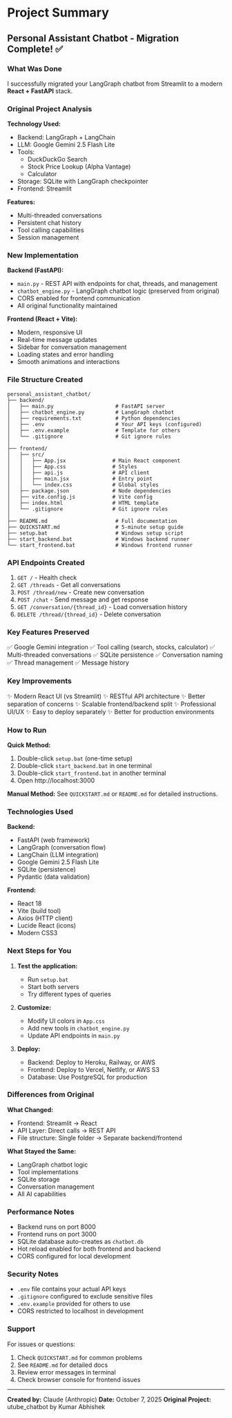 # Project Summary

## Personal Assistant Chatbot - Migration Complete! ✅

### What Was Done

I successfully migrated your LangGraph chatbot from Streamlit to a modern **React + FastAPI** stack.

### Original Project Analysis

**Technology Used:**
- Backend: LangGraph + LangChain
- LLM: Google Gemini 2.5 Flash Lite
- Tools: 
  - DuckDuckGo Search
  - Stock Price Lookup (Alpha Vantage)
  - Calculator
- Storage: SQLite with LangGraph checkpointer
- Frontend: Streamlit

**Features:**
- Multi-threaded conversations
- Persistent chat history
- Tool calling capabilities
- Session management

### New Implementation

**Backend (FastAPI):**
- `main.py` - REST API with endpoints for chat, threads, and management
- `chatbot_engine.py` - LangGraph chatbot logic (preserved from original)
- CORS enabled for frontend communication
- All original functionality maintained

**Frontend (React + Vite):**
- Modern, responsive UI
- Real-time message updates
- Sidebar for conversation management
- Loading states and error handling
- Smooth animations and interactions

### File Structure Created

```
personal_assistant_chatbot/
├── backend/
│   ├── main.py                    # FastAPI server
│   ├── chatbot_engine.py          # LangGraph chatbot
│   ├── requirements.txt           # Python dependencies
│   ├── .env                       # Your API keys (configured)
│   ├── .env.example               # Template for others
│   └── .gitignore                 # Git ignore rules
│
├── frontend/
│   ├── src/
│   │   ├── App.jsx               # Main React component
│   │   ├── App.css               # Styles
│   │   ├── api.js                # API client
│   │   ├── main.jsx              # Entry point
│   │   └── index.css             # Global styles
│   ├── package.json              # Node dependencies
│   ├── vite.config.js            # Vite config
│   ├── index.html                # HTML template
│   └── .gitignore                # Git ignore rules
│
├── README.md                      # Full documentation
├── QUICKSTART.md                  # 5-minute setup guide
├── setup.bat                      # Windows setup script
├── start_backend.bat              # Windows backend runner
└── start_frontend.bat             # Windows frontend runner
```

### API Endpoints Created

1. `GET /` - Health check
2. `GET /threads` - Get all conversations
3. `POST /thread/new` - Create new conversation
4. `POST /chat` - Send message and get response
5. `GET /conversation/{thread_id}` - Load conversation history
6. `DELETE /thread/{thread_id}` - Delete conversation

### Key Features Preserved

✅ Google Gemini integration
✅ Tool calling (search, stocks, calculator)
✅ Multi-threaded conversations
✅ SQLite persistence
✅ Conversation naming
✅ Thread management
✅ Message history

### Key Improvements

✨ Modern React UI (vs Streamlit)
✨ RESTful API architecture
✨ Better separation of concerns
✨ Scalable frontend/backend split
✨ Professional UI/UX
✨ Easy to deploy separately
✨ Better for production environments

### How to Run

**Quick Method:**
1. Double-click `setup.bat` (one-time setup)
2. Double-click `start_backend.bat` in one terminal
3. Double-click `start_frontend.bat` in another terminal
4. Open http://localhost:3000

**Manual Method:**
See `QUICKSTART.md` or `README.md` for detailed instructions.

### Technologies Used

**Backend:**
- FastAPI (web framework)
- LangGraph (conversation flow)
- LangChain (LLM integration)
- Google Gemini 2.5 Flash Lite
- SQLite (persistence)
- Pydantic (data validation)

**Frontend:**
- React 18
- Vite (build tool)
- Axios (HTTP client)
- Lucide React (icons)
- Modern CSS3

### Next Steps for You

1. **Test the application:**
   - Run `setup.bat`
   - Start both servers
   - Try different types of queries

2. **Customize:**
   - Modify UI colors in `App.css`
   - Add new tools in `chatbot_engine.py`
   - Update API endpoints in `main.py`

3. **Deploy:**
   - Backend: Deploy to Heroku, Railway, or AWS
   - Frontend: Deploy to Vercel, Netlify, or AWS S3
   - Database: Use PostgreSQL for production

### Differences from Original

**What Changed:**
- Frontend: Streamlit → React
- API Layer: Direct calls → REST API
- File structure: Single folder → Separate backend/frontend

**What Stayed the Same:**
- LangGraph chatbot logic
- Tool implementations
- SQLite storage
- Conversation management
- All AI capabilities

### Performance Notes

- Backend runs on port 8000
- Frontend runs on port 3000
- SQLite database auto-creates as `chatbot.db`
- Hot reload enabled for both frontend and backend
- CORS configured for local development

### Security Notes

- `.env` file contains your actual API keys
- `.gitignore` configured to exclude sensitive files
- `.env.example` provided for others to use
- CORS restricted to localhost in development

### Support

For issues or questions:
1. Check `QUICKSTART.md` for common problems
2. See `README.md` for detailed docs
3. Review error messages in terminal
4. Check browser console for frontend issues

---

**Created by:** Claude (Anthropic)
**Date:** October 7, 2025
**Original Project:** utube_chatbot by Kumar Abhishek

